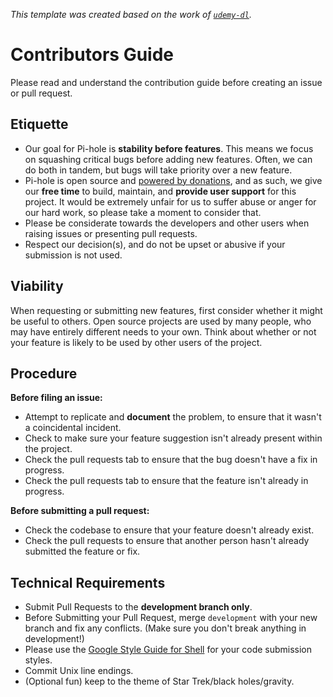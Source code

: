 _This template was created based on the work of [`udemy-dl`](https://github.com/nishad/udemy-dl/blob/master/LICENSE)._

# Contributors Guide

Please read and understand the contribution guide before creating an issue or pull request.

## Etiquette

- Our goal for Pi-hole is **stability before features**.  This means we focus on squashing critical bugs before adding new features.  Often, we can do both in tandem, but bugs will take priority over a new feature.
- Pi-hole is open source and [powered by donations](https://pi-hole.net/donate/), and as such, we give our **free time** to build, maintain, and **provide user support** for this project.  It would be extremely unfair for us to suffer abuse or anger for our hard work, so please take a moment to consider that.
- Please be considerate towards the developers and other users when raising issues or presenting pull requests.
- Respect our decision(s), and do not be upset or abusive if your submission is not used.

## Viability

When requesting or submitting new features, first consider whether it might be useful to others. Open source projects are used by many people, who may have entirely different needs to your own. Think about whether or not your feature is likely to be used by other users of the project.

## Procedure

**Before filing an issue:**

- Attempt to replicate and **document** the problem, to ensure that it wasn't a coincidental incident.
- Check to make sure your feature suggestion isn't already present within the project.
- Check the pull requests tab to ensure that the bug doesn't have a fix in progress.
- Check the pull requests tab to ensure that the feature isn't already in progress.

**Before submitting a pull request:**

- Check the codebase to ensure that your feature doesn't already exist.
- Check the pull requests to ensure that another person hasn't already submitted the feature or fix.

## Technical Requirements

- Submit Pull Requests to the **development branch only**.
- Before Submitting your Pull Request, merge `development` with your new branch and fix any conflicts. (Make sure you don't break anything in development!)
- Please use the [Google Style Guide for Shell](https://google.github.io/styleguide/shell.xml) for your code submission styles. 
- Commit Unix line endings.
- (Optional fun) keep to the theme of Star Trek/black holes/gravity.

